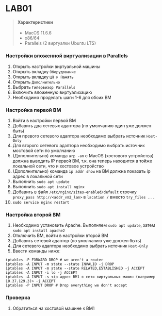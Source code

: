 # LAB01 

> #### Характеристики
>
> - MacOS 11.6.6 
> - x86/64
> - Parallels (2 виртуалки Ubuntu LTS)

### Настройки вложенной виртуализации в Parallels
1. Открыть настройки виртуальной машины
2. Открыть вкладку `Оборудование`
3. Открыть вкладку `ЦП и Память`
4. Открыть `Дополнительно`
5. Выбрать `Гипервизор Parallels`
6. Включить вложенную виртуализацию
7. Необходимо проделать шаги 1-6 для обоих ВМ

### Настройка первой ВМ
1. Войти в настройки первой ВМ
2. Добавить два сетевых адаптора (по умолчанию один уже должен быть)
3. Для превого сетевого адаптора необходимо выбрать источник `Host-Only`
4. Для второго сетевого адаптора необходимо выбрать источник мостовой сети по умолчанию
5. (Дополнительно) команда `arp -an` с MacOS (хостового устройства) должна выводить IP первой ВМ, т.к. она теперь находится в тойже локальной сети, что и хостовое устройство
6. (Дополнительно) команда `ip addr show` на ВМ должна показать ip адрес в локальной сети
7. Выполнить `sudo apt update`
8. Выполнить `sudo apt install nginx`
9. Добавить в файл `/etc/nginx/sites-enabled/default` строчку `proxy_pass http://<addr_vm2_lan>` в `lacation /` вместо `try_files ...`
10. `sudo service nginx restart`

### Настройка второй ВМ
1. Необходимо установить Apache. Выполняем `sudo apt update`, затем `sudo apt install apache2`
2. Отключить ВМ, войти в настройки второй ВМ
2. Добавить сетевой адаптор (по умолчанию уже должен быть)
3. Для сетевого адаптора необходимо выбрать источник `Host-Only`
4. Ввести команды ниже:
```
iptables -P FORWARD DROP # we aren't a router
iptables -A INPUT -m state --state INVALID -j DROP
iptables -A INPUT -m state --state RELATED,ESTABLISHED -j ACCEPT
iptables -A INPUT -i lo -j ACCEPT
iptables -A INPUT -s <ip адрес ВМ1 в сети виртуальных машин (например 10.37.129.3)> -j ACCEPT 
iptables -P INPUT DROP # Drop everything we don't accept
```

### Проверка
1. Обратиться на хостовой машине к ВМ1
